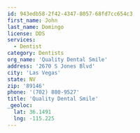 ```yaml
---
id: 943edb58-2f42-4347-8057-68fd7cc654c3
first_name: John
last_name: Domingo
license: DDS
services:
  - Dentist
category: Dentists
org_name: 'Quality Dental Smile'
address: '2670 S Jones Blvd'
city: 'Las Vegas'
state: NV
zip: '89146'
phone: '(702) 880-9527'
title: 'Quality Dental Smile'
_geoloc:
  lat: 36.1491
  lng: -115.225
---
```

